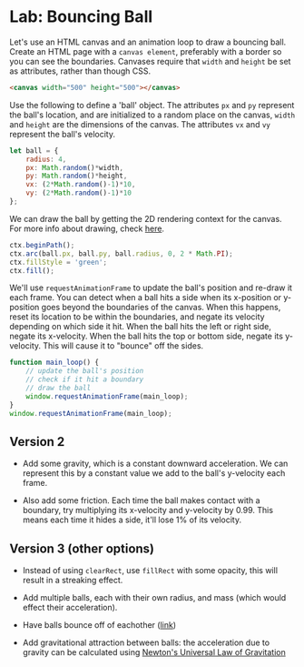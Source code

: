 
# Lab: Bouncing Ball


Let's use an HTML canvas and an animation loop to draw a bouncing ball. Create an HTML page with a `canvas element`, preferably with a border so you can see the boundaries. Canvases require that `width` and `height` be set as attributes, rather than though CSS.

```html
<canvas width="500" height="500"></canvas>
```

Use the following to define a 'ball' object. The attributes `px` and `py` represent the ball's location, and are initialized to a random place on the canvas, `width` and `height` are the dimensions of the canvas. The attributes `vx` and `vy` represent the ball's velocity.

```javascript
let ball = {
    radius: 4,
    px: Math.random()*width,
    py: Math.random()*height,
    vx: (2*Math.random()-1)*10,
    vy: (2*Math.random()-1)*10
};
```

We can draw the ball by getting the 2D rendering context for the canvas. For more info about drawing, check [here](https://www.w3schools.com/tags/ref_canvas.asp).


```javascript
ctx.beginPath();
ctx.arc(ball.px, ball.py, ball.radius, 0, 2 * Math.PI);
ctx.fillStyle = 'green';
ctx.fill();
```

We'll use `requestAnimationFrame` to update the ball's position and re-draw it each frame. You can detect when a ball hits a side when its x-position or y-position goes beyond the boundaries of the canvas. When this happens, reset its location to be within the boundaries, and negate its velocity depending on which side it hit. When the ball hits the left or right side, negate its x-velocity. When the ball hits the top or bottom side, negate its y-velocity. This will cause it to "bounce" off the sides.

```JavaScript
function main_loop() {
    // update the ball's position
    // check if it hit a boundary
    // draw the ball
    window.requestAnimationFrame(main_loop);
}
window.requestAnimationFrame(main_loop);
```

## Version 2

- Add some gravity, which is a constant downward acceleration. We can represent this by a constant value we add to the ball's y-velocity each frame.

- Also add some friction. Each time the ball makes contact with a boundary, try multiplying its x-velocity and y-velocity by 0.99. This means each time it hides a side, it'll lose 1% of its velocity.

## Version 3 (other options)

- Instead of using `clearRect`, use `fillRect` with some opacity, this will result in a streaking effect.

- Add multiple balls, each with their own radius, and mass (which would effect their acceleration).

- Have balls bounce off of eachother ([link](https://gamedevelopment.tutsplus.com/tutorials/when-worlds-collide-simulating-circle-circle-collisions--gamedev-769))

- Add gravitational attraction between balls: the acceleration due to gravity can be calculated using [Newton's Universal Law of Gravitation](https://en.wikipedia.org/wiki/Newton%27s_law_of_universal_gravitation#Modern_form)

